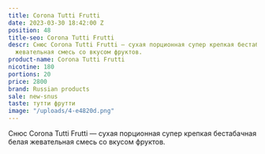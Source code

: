 ```yaml
---
title: Corona Tutti Frutti
date: 2023-03-30 18:42:00 Z
position: 48
title-seo: Corona Tutti Frutti
descr: Снюс Corona Tutti Frutti — сухая порционная супер крепкая бестабачная белая
  жевательная смесь со вкусом фруктов.
product-name: Corona Tutti Frutti
nicotine: 180
portions: 20
price: 2800
brand: Russian products
sale: new-snus
taste: тутти фрутти
image: "/uploads/4-e4820d.png"
---
```


Снюс Corona Tutti Frutti — сухая порционная супер крепкая бестабачная белая жевательная смесь со вкусом фруктов.